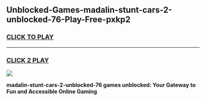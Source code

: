 
## Unblocked-Games-madalin-stunt-cars-2-unblocked-76-Play-Free-pxkp2
<h3>
<a href="https://premium76.site?title=madalin-stunt-cars-2-unblocked-76&ref=23A">CLICK TO PLAY</a></h3>
<hr>

<h3>
<a href="https://premium76.site?title=madalin-stunt-cars-2-unblocked-76&ref=23A">CLICK 2 PLAY</a>
  
</h3>

<a href="https://premium76.site?title=madalin-stunt-cars-2-unblocked-76&ref=23A"><img src="https://clearcache.store/games.png"></a>


**madalin-stunt-cars-2-unblocked-76 games unblocked: Your Gateway to Fun and Accessible Online Gaming**
